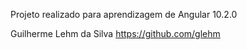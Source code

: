 Projeto realizado para aprendizagem de Angular 10.2.0

Guilherme Lehm da Silva
https://github.com/glehm